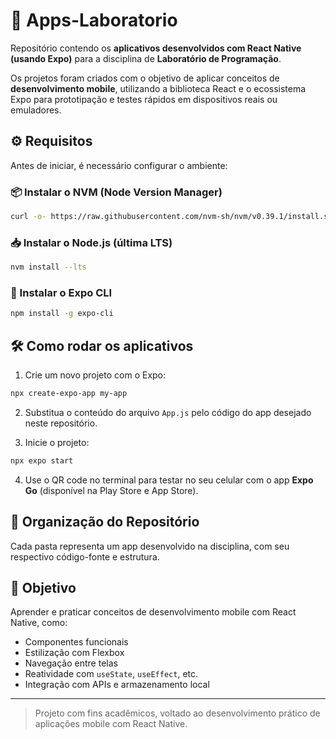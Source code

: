# 📱 Apps-Laboratorio

Repositório contendo os **aplicativos desenvolvidos com React Native (usando Expo)** para a disciplina de **Laboratório de Programação**.

Os projetos foram criados com o objetivo de aplicar conceitos de **desenvolvimento mobile**, utilizando a biblioteca React e o ecossistema Expo para prototipação e testes rápidos em dispositivos reais ou emuladores.

## ⚙️ Requisitos

Antes de iniciar, é necessário configurar o ambiente:

### 📦 Instalar o NVM (Node Version Manager)

```bash
curl -o- https://raw.githubusercontent.com/nvm-sh/nvm/v0.39.1/install.sh | bash
```

### 📥 Instalar o Node.js (última LTS)

```bash
nvm install --lts
```

### 🚀 Instalar o Expo CLI

```bash
npm install -g expo-cli
```

## 🛠️ Como rodar os aplicativos

1. Crie um novo projeto com o Expo:

```bash
npx create-expo-app my-app
```

2. Substitua o conteúdo do arquivo `App.js` pelo código do app desejado neste repositório.

3. Inicie o projeto:

```bash
npx expo start
```

4. Use o QR code no terminal para testar no seu celular com o app **Expo Go** (disponível na Play Store e App Store).

## 📂 Organização do Repositório

Cada pasta representa um app desenvolvido na disciplina, com seu respectivo código-fonte e estrutura.

## 🎯 Objetivo

Aprender e praticar conceitos de desenvolvimento mobile com React Native, como:

- Componentes funcionais
- Estilização com Flexbox
- Navegação entre telas
- Reatividade com `useState`, `useEffect`, etc.
- Integração com APIs e armazenamento local

---

> Projeto com fins acadêmicos, voltado ao desenvolvimento prático de aplicações mobile com React Native.
